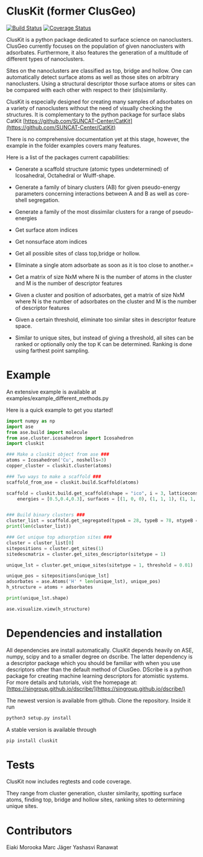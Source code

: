 # ClusKit (former ClusGeo)

[![Build Status](https://travis-ci.org/SINGROUP/cluskit.svg?branch=master)](https://travis-ci.org/SINGROUP/ClusGeo)
[![Coverage Status](https://coveralls.io/repos/github/SINGROUP/cluskit/badge.svg?branch=master)](https://coveralls.io/github/SINGROUP/ClusGeo?branch=master)


ClusKit is a python package dedicated to surface science on nanoclusters. ClusGeo currently focuses on the population of given nanoclusters with adsorbates. Furthermore, it also features the generation of a multitude of different types of nanoclusters.

Sites on the nanoclusters are classified as top, bridge and hollow. One can automatically detect surface atoms as well as those sites on arbitrary nanoclusters. Using a structural descriptor those surface atoms or sites can be compared with each other with respect to their (dis)similarity.

ClusKit is especially designed for creating many samples of adsorbates on a variety of nanoclusters without the need of visually checking the structures. It is complementary to the python package for surface slabs CatKit [https://github.com/SUNCAT-Center/CatKit](https://github.com/SUNCAT-Center/CatKit)


There is no comprehensive documentation yet at this stage, however, the example in the folder examples covers many features. 

Here is a list of the packages current capabilities:
- Generate a scaffold structure (atomic types undetermined) of Icosahedral, Octahedral or Wulff-shape.
- Generate a family of binary clusters (AB) for given pseudo-energy parameters concerning interactions between A and B as well as core-shell segregation.
- Generate a family of the most dissimilar clusters for a range of pseudo-energies
- Get surface atom indices
- Get nonsurface atom indices
- Get all possible sites of class top,bridge or hollow.

- Eliminate a single atom adsorbate as soon as it is too close to another.=

- Get a matrix of size NxM where N is the number of atoms in the cluster and M is the number of descriptor features

- Given a cluster and position of adsorbates, get a matrix of size NxM where N is the number of adsorbates on the cluster and M is the number of descriptor features

- Given a certain threshold, eliminate too similar sites in descriptor feature space.
- Similar to unique sites, but instead of giving a threshold, all sites can be ranked or optionally only the top K can be determined. Ranking is done using farthest point sampling.


# Example

An extensive example is available at examples/example_different_methods.py

Here is a quick example to get you started!
```python
import numpy as np
import ase
from ase.build import molecule
from ase.cluster.icosahedron import Icosahedron
import cluskit

### Make a cluskit object from ase ###
atoms = Icosahedron('Cu', noshells=3)
copper_cluster = cluskit.cluster(atoms)

### Two ways to make a scaffold ###
scaffold_from_ase = cluskit.build.Scaffold(atoms)

scaffold = cluskit.build.get_scaffold(shape = "ico", i = 3, latticeconstant = 3.0,
    energies = [0.5,0.4,0.3], surfaces = [(1, 0, 0), (1, 1, 1), (1, 1, 0)])


### Build binary clusters ###
cluster_list = scaffold.get_segregated(typeA = 28, typeB = 78, ntypeB = 13, n_clus = 2)
print(len(cluster_list))

### Get unique top adsorption sites ###
cluster = cluster_list[0]
sitepositions = cluster.get_sites(1)
sitedescmatrix = cluster.get_sites_descriptor(sitetype = 1)

unique_lst = cluster.get_unique_sites(sitetype = 1, threshold = 0.01)

unique_pos = sitepositions[unique_lst]
adsorbates = ase.Atoms('H' * len(unique_lst), unique_pos)
h_structure = atoms + adsorbates

print(unique_lst.shape)

ase.visualize.view(h_structure)
```

# Dependencies and installation

All dependencies are install automatically. ClusKit depends heavily on ASE, numpy, scipy and to a smaller degree on dscribe. The latter dependency is a descriptor package which you should be familiar with when you use descriptors other than the default method of ClusGeo. DScribe is a python package for creating machine learning descriptors for atomistic systems. For more details and tutorials, visit the homepage at:
[https://singroup.github.io/dscribe/](https://singroup.github.io/dscribe/)



The newest version is available from github.
Clone the repository. Inside it run 
```sh
python3 setup.py install
```

A stable version is available through 
```sh
pip install cluskit
```


# Tests

ClusKit now includes regtests and code coverage. 

They range from cluster generation, cluster similarity, spotting surface atoms, finding top, bridge and hollow sites, ranking sites to determining unique sites.


# Contributors

Eiaki Morooka
Marc Jäger
Yashasvi Ranawat

